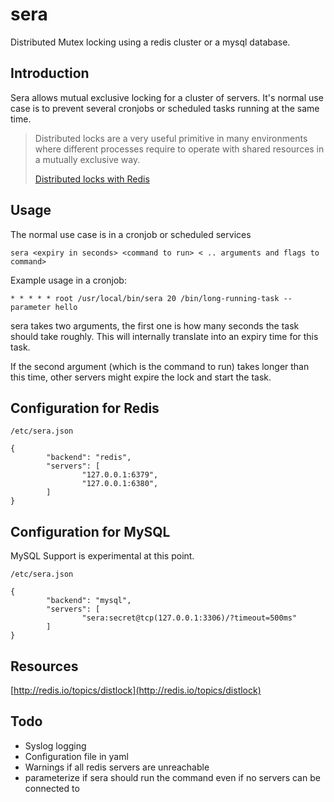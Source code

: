 # sera

Distributed Mutex locking using a redis cluster or a mysql database.

## Introduction

Sera allows mutual exclusive locking for a cluster of servers. It's normal use case is to
prevent several cronjobs or scheduled tasks running at the same time.

> Distributed locks are a very useful primitive in many environments where different 
> processes require to operate with shared resources in a mutually exclusive way.
>
> [Distributed locks with Redis](http://redis.io/topics/distlock)

## Usage

The normal use case is in a cronjob or scheduled services

	sera <expiry in seconds> <command to run> < .. arguments and flags to command>

Example usage in a cronjob:

	* * * * * root /usr/local/bin/sera 20 /bin/long-running-task --parameter hello

sera takes two arguments, the first one is how many seconds the task should take roughly. This 
will internally translate into an expiry time for this task.

If the second argument (which is the command to run) takes longer than this time, other servers 
might expire the lock and start the task.

## Configuration for Redis

`/etc/sera.json`

	{
			"backend": "redis",
			"servers": [
					"127.0.0.1:6379",
					"127.0.0.1:6380",
			]
	}


## Configuration for MySQL

MySQL Support is experimental at this point.

`/etc/sera.json`

	{
			"backend": "mysql",
			"servers": [
					"sera:secret@tcp(127.0.0.1:3306)/?timeout=500ms"
			]
	}


## Resources

[http://redis.io/topics/distlock](http://redis.io/topics/distlock)

## Todo

 - Syslog logging
 - Configuration file in yaml
 - Warnings if all redis servers are unreachable
 - parameterize if sera should run the command even if no servers can be connected to



